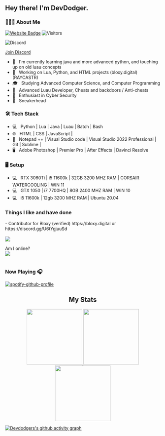 



<h2> Hey there! I'm DevDodger. 

<h3> 👨🏻‍💻 About Me </h3>

[![Website Badge](https://img.shields.io/badge/-Website-black?style=flat-square&logo=google-chrome&logoColor=white&link=https://devdodger.studio/)](https://devdodger.studio)
<img src="https://komarev.com/ghpvc/?username=devdodger&label=Profile%20Views&color=008042&style=flat&label=Visitors" alt="Visitors"></a>
<br>
  
![Discord](https://cdn.discordapp.com/attachments/959656598421266453/997252996834533457/unknown.png)

</href><a href="https://discord.gg/jc34zFsDTj">Join Discord</a>

- 🔭 &nbsp; I'm currently learning java and more advanced python, and touching up on old luau concepts
- 🤔 &nbsp; Working on Lua, Python, and HTML projects (bloxy.digital) (RAYCASTR)
- 🎓 &nbsp; Studying Advanced Computer Science, and Computer Programming
- 💼 &nbsp; Advanced Luau Developer, Cheats and backdoors / Anti-cheats
- 🌱 &nbsp; Enthusiast in Cyber Security
- 👟 &nbsp; Sneakerhead 

<h3>🛠 Tech Stack</h3>

- 💻 &nbsp; Python | Lua | Java | Luau | Batch | Bash
- 🌐 &nbsp; HTML | CSS | JavaScript | 
- 🔧 &nbsp; Notepad ++ | Visual Studio code | Visual Studio 2022 Professional | Git | Sublime | 
- 🖥 &nbsp; Adobe Photoshop | Premier Pro | After Effects | Davinci Resolve
  
<h3> 🖥️ Setup</h3>

- 💻 &nbsp; RTX 3060Ti |  i5 11600k | 32GB 3200 MHZ RAM | CORSAIR WATERCOOLING | WIN 11
- 💻 &nbsp; GTX 1050 | i7 7700HQ | 8GB  2400 MHZ RAM | WIN 10
- 💻 &nbsp; i5 11600k | 12gb 3200 MHZ RAM | Ubuntu 20.04

<h3> Things I like and have done </h3>
- Contributor for Bloxy (verified) https://bloxy.digital  or https://discord.gg/U6tYgjuuSd
<br>
<br>

<a href="https://github.com/MushyToast/CyberBlue/graphs/contributors">
  <img src="https://contrib.rocks/image?repo=MushyToast/CyberBlue" />
</a>


 
 Am I online?
 <br>
 <img src="https://discord.c99.nl/widget/theme-2/383735130767753227.png"/>
 <br>
 <br>
 <img scr="https://cdn.discordapp.com/attachments/983842326361297006/1012857899602694174/unknown.png">
 ### Now Playing 🎧

[![spotify-github-profile](https://spotify-github-profile.vercel.app/api/view?uid=the989uc2ymxusqkcrlfxsyzo&cover_image=true&theme=default&bar_color=0062ff&bar_color_cover=false)](https://github.com/kittinan/spotify-github-profile)
<br>
 
<h2 align="center">My Stats</h2>
 <p align="center">
 <a href="https://www.youtube.com/channel/UCX_Coa0KVnjpK7BO2SHbKjw" target="_blank">
  <img height="180em" src="https://github-readme-stats-eight-theta.vercel.app/api?username=DevDodger&show_icons=true&theme=dracula&include_all_commits=false&count_private=true&hide_border=true">
 <img height="180em" src="https://github-readme-stats.vercel.app/api/top-langs/?username=DevDodger&layout=compact&theme=dracula&hide_border=true">
  <img height="180em" src="https://github-readme-streak-stats.herokuapp.com?user=DevDodger&theme=dracula&hide_border=true&date_format=M%20j%5B%2C%20Y%5D">
 </a>
 </p>

[![Devdodgers's github activity graph](https://activity-graph.herokuapp.com/graph?username=devdodger&theme=xcode)](https://git.io/devdodger)
